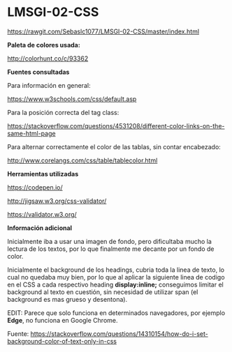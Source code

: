 # LMSGI-02-CSS
https://rawgit.com/Sebaslc1077/LMSGI-02-CSS/master/index.html

**Paleta de colores usada:**

http://colorhunt.co/c/93362

**Fuentes consultadas**

Para información en general:

https://www.w3schools.com/css/default.asp

Para la posición correcta del tag class:

https://stackoverflow.com/questions/4531208/different-color-links-on-the-same-html-page

Para alternar correctamente el color de las tablas, sin contar encabezado:

http://www.corelangs.com/css/table/tablecolor.html


**Herramientas utilizadas**

https://codepen.io/

http://jigsaw.w3.org/css-validator/

https://validator.w3.org/

**Información adicional**

Inicialmente iba a usar una imagen de fondo, pero dificultaba mucho la lectura de los textos, por lo que finalmente me decante por un fondo de color.

Inicialmente el background de los headings, cubria toda la linea de texto, lo cual no quedaba muy bien, por lo que al aplicar la siguiente linea de codigo en el CSS a cada respectivo heading **display:inline;** conseguimos limitar el background al texto en cuestión, sin necesidad de utilizar span (el background es mas grueso y desentona).

EDIT: Parece que solo funciona en determinados navegadores, por ejemplo **Edge**, no funciona en Google Chrome.

Fuente: https://stackoverflow.com/questions/14310154/how-do-i-set-background-color-of-text-only-in-css



